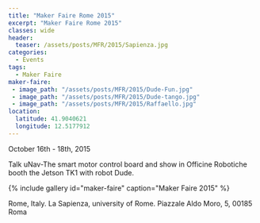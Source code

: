 ```yaml
---
title: "Maker Faire Rome 2015"
excerpt: "Maker Faire Rome 2015"
classes: wide
header:
  teaser: /assets/posts/MFR/2015/Sapienza.jpg
categories:
  - Events
tags:
  - Maker Faire
maker-faire:
 - image_path: "/assets/posts/MFR/2015/Dude-Fun.jpg"
 - image_path: "/assets/posts/MFR/2015/Dude-tango.jpg"
 - image_path: "/assets/posts/MFR/2015/Raffaello.jpg"
location:
  latitude: 41.9040621
  longitude: 12.5177912
---
```


October 16th - 18th, 2015

Talk uNav-The smart motor control board and show in Officine Robotiche booth the Jetson TK1 with robot Dude.

{% include gallery id="maker-faire" caption="Maker Faire 2015" %}

Rome, Italy. La Sapienza, university of Rome. Piazzale Aldo Moro, 5, 00185 Roma

